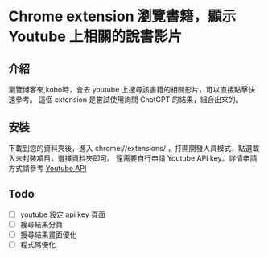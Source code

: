 # Chrome extension 瀏覽書籍，顯示 Youtube 上相關的說書影片

## 介紹

瀏覽博客來,kobo時，會去 youtube 上搜尋該書籍的相關影片，可以直接點擊快速參考。
這個 extension 是嘗試使用詢問 ChatGPT 的結果，組合出來的。

## 安裝

下載到您的資料夾後，進入 chrome://extensions/ ，打開開發人員模式，點選載入未封裝項目，選擇資料夾即可。
還需要自行申請 Youtube API key。詳情申請方式請參考 [Youtube API](https://developers.google.com/youtube/v3/getting-started?hl=zh-tw)

## Todo
- [ ] youtube 設定 api key 頁面
- [ ] 搜尋結果分頁
- [ ] 搜尋結果畫面優化
- [ ] 程式碼優化
